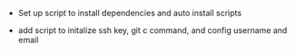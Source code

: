 - Set up script to install dependencies and auto install scripts

* add script to initalize ssh key, git c command, and config username and email
